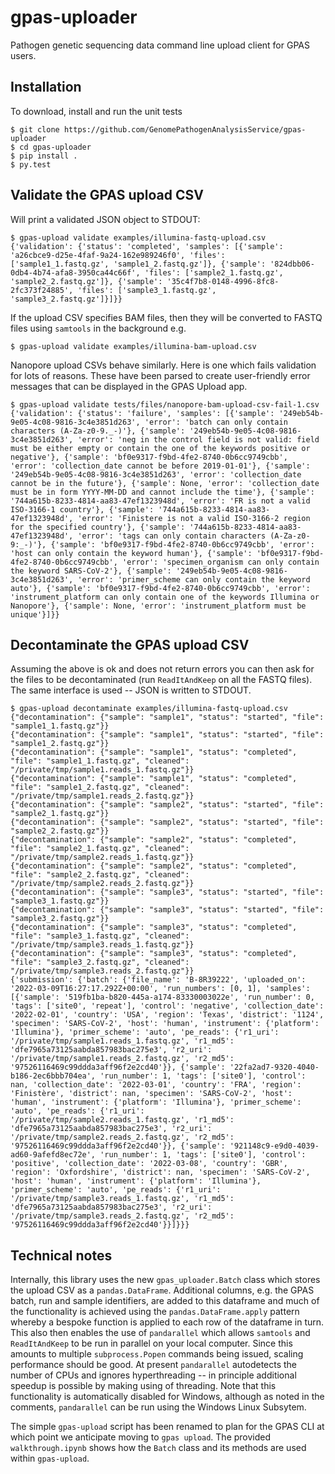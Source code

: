 # gpas-uploader

Pathogen genetic sequencing data command line upload client for GPAS users.

## Installation

To download, install and run the unit tests

```
$ git clone https://github.com/GenomePathogenAnalysisService/gpas-uploader
$ cd gpas-uploader
$ pip install .
$ py.test
```

## Validate the GPAS upload CSV

Will print a validated JSON object to STDOUT:

```
$ gpas-upload validate examples/illumina-fastq-upload.csv
{'validation': {'status': 'completed', 'samples': [{'sample': 'a26cbce9-d25e-4faf-9a24-162e989246f0', 'files': ['sample1_1.fastq.gz', 'sample1_2.fastq.gz']}, {'sample': '824dbb06-0db4-4b74-afa8-3950ca44c66f', 'files': ['sample2_1.fastq.gz', 'sample2_2.fastq.gz']}, {'sample': '35c4f7b8-0148-4996-8fc8-2fc373f24885', 'files': ['sample3_1.fastq.gz', 'sample3_2.fastq.gz']}]}}
```

If the upload CSV specifies BAM files, then they will be converted to FASTQ files using `samtools` in the background e.g.

```
$ gpas-upload validate examples/illumina-bam-upload.csv
```

Nanopore upload CSVs behave similarly. Here is one which fails validation for lots of reasons. These have been parsed to create user-friendly error messages that can be displayed in the GPAS Upload app.

```
$ gpas-upload validate tests/files/nanopore-bam-upload-csv-fail-1.csv
{'validation': {'status': 'failure', 'samples': [{'sample': '249eb54b-9e05-4c08-9816-3c4e3851d263', 'error': 'batch can only contain characters (A-Za-z0-9._-)'}, {'sample': '249eb54b-9e05-4c08-9816-3c4e3851d263', 'error': 'neg in the control field is not valid: field must be either empty or contain the one of the keywords positive or negative'}, {'sample': 'bf0e9317-f9bd-4fe2-8740-0b6cc9749cbb', 'error': 'collection_date cannot be before 2019-01-01'}, {'sample': '249eb54b-9e05-4c08-9816-3c4e3851d263', 'error': 'collection_date cannot be in the future'}, {'sample': None, 'error': 'collection_date must be in form YYYY-MM-DD and cannot include the time'}, {'sample': '744a615b-8233-4814-aa83-47ef1323948d', 'error': 'FR is not a valid ISO-3166-1 country'}, {'sample': '744a615b-8233-4814-aa83-47ef1323948d', 'error': 'Finistere is not a valid ISO-3166-2 region for the specified country'}, {'sample': '744a615b-8233-4814-aa83-47ef1323948d', 'error': 'tags can only contain characters (A-Za-z0-9:_-)'}, {'sample': 'bf0e9317-f9bd-4fe2-8740-0b6cc9749cbb', 'error': 'host can only contain the keyword human'}, {'sample': 'bf0e9317-f9bd-4fe2-8740-0b6cc9749cbb', 'error': 'specimen_organism can only contain the keyword SARS-CoV-2'}, {'sample': '249eb54b-9e05-4c08-9816-3c4e3851d263', 'error': 'primer_scheme can only contain the keyword auto'}, {'sample': 'bf0e9317-f9bd-4fe2-8740-0b6cc9749cbb', 'error': 'instrument_platform can only contain one of the keywords Illumina or Nanopore'}, {'sample': None, 'error': 'instrument_platform must be unique'}]}}
```

## Decontaminate the GPAS upload CSV

Assuming the above is ok and does not return errors you can then ask for the files to be decontaminated (run `ReadItAndKeep` on all the FASTQ files). The same interface is used -- JSON is written to STDOUT.

```
$ gpas-upload decontaminate examples/illumina-fastq-upload.csv
{"decontamination": {"sample": "sample1", "status": "started", "file": "sample1_1.fastq.gz"}}
{"decontamination": {"sample": "sample1", "status": "started", "file": "sample1_2.fastq.gz"}}
{"decontamination": {"sample": "sample1", "status": "completed", "file": "sample1_1.fastq.gz", "cleaned": "/private/tmp/sample1.reads_1.fastq.gz"}}
{"decontamination": {"sample": "sample1", "status": "completed", "file": "sample1_2.fastq.gz", "cleaned": "/private/tmp/sample1.reads_2.fastq.gz"}}
{"decontamination": {"sample": "sample2", "status": "started", "file": "sample2_1.fastq.gz"}}
{"decontamination": {"sample": "sample2", "status": "started", "file": "sample2_2.fastq.gz"}}
{"decontamination": {"sample": "sample2", "status": "completed", "file": "sample2_1.fastq.gz", "cleaned": "/private/tmp/sample2.reads_1.fastq.gz"}}
{"decontamination": {"sample": "sample2", "status": "completed", "file": "sample2_2.fastq.gz", "cleaned": "/private/tmp/sample2.reads_2.fastq.gz"}}
{"decontamination": {"sample": "sample3", "status": "started", "file": "sample3_1.fastq.gz"}}
{"decontamination": {"sample": "sample3", "status": "started", "file": "sample3_2.fastq.gz"}}
{"decontamination": {"sample": "sample3", "status": "completed", "file": "sample3_1.fastq.gz", "cleaned": "/private/tmp/sample3.reads_1.fastq.gz"}}
{"decontamination": {"sample": "sample3", "status": "completed", "file": "sample3_2.fastq.gz", "cleaned": "/private/tmp/sample3.reads_2.fastq.gz"}}
{'submission': {'batch': {'file_name': 'B-8R39222', 'uploaded_on': '2022-03-09T16:27:17.292Z+00:00', 'run_numbers': [0, 1], 'samples': [{'sample': '519fb1ba-b820-445a-a174-83330003022e', 'run_number': 0, 'tags': ['site0', 'repeat'], 'control': 'negative', 'collection_date': '2022-02-01', 'country': 'USA', 'region': 'Texas', 'district': '1124', 'specimen': 'SARS-CoV-2', 'host': 'human', 'instrument': {'platform': 'Illumina'}, 'primer_scheme': 'auto', 'pe_reads': {'r1_uri': '/private/tmp/sample1.reads_1.fastq.gz', 'r1_md5': 'dfe7965a73125aabda857983bac275e3', 'r2_uri': '/private/tmp/sample1.reads_2.fastq.gz', 'r2_md5': '97526116469c99ddda3aff96f2e2cd40'}}, {'sample': '22fa2ad7-9320-4040-b186-2ec6bbb704ea', 'run_number': 1, 'tags': ['site0'], 'control': nan, 'collection_date': '2022-03-01', 'country': 'FRA', 'region': 'Finistère', 'district': nan, 'specimen': 'SARS-CoV-2', 'host': 'human', 'instrument': {'platform': 'Illumina'}, 'primer_scheme': 'auto', 'pe_reads': {'r1_uri': '/private/tmp/sample2.reads_1.fastq.gz', 'r1_md5': 'dfe7965a73125aabda857983bac275e3', 'r2_uri': '/private/tmp/sample2.reads_2.fastq.gz', 'r2_md5': '97526116469c99ddda3aff96f2e2cd40'}}, {'sample': '921148c9-e9d0-4039-ad60-9afefd8ec72e', 'run_number': 1, 'tags': ['site0'], 'control': 'positive', 'collection_date': '2022-03-08', 'country': 'GBR', 'region': 'Oxfordshire', 'district': nan, 'specimen': 'SARS-CoV-2', 'host': 'human', 'instrument': {'platform': 'Illumina'}, 'primer_scheme': 'auto', 'pe_reads': {'r1_uri': '/private/tmp/sample3.reads_1.fastq.gz', 'r1_md5': 'dfe7965a73125aabda857983bac275e3', 'r2_uri': '/private/tmp/sample3.reads_2.fastq.gz', 'r2_md5': '97526116469c99ddda3aff96f2e2cd40'}}]}}}
```

## Technical notes

Internally, this library uses the new `gpas_uploader.Batch` class which stores the upload CSV as a `pandas.DataFrame`. Additional columns, e.g. the GPAS batch, run and sample identifiers, are added to this dataframe and much of the functionality is achieved using the `pandas.DataFrame.apply` pattern whereby a bespoke function is applied to each row of the dataframe in turn. This also then enables the use of `pandarallel` which allows `samtools` and `ReadItAndKeep` to be run in parallel on your local computer. Since this amounts to multiple `subprocess.Popen` commands being issued, scaling performance should be good. At present `pandarallel` autodetects the number of CPUs and ignores hyperthreading -- in principle additional speedup is possible by making using of threading. Note that this functionality is automatically disabled for Windows, although as noted in the comments, `pandarallel` can be run using the Windows Linux Subsytem.

The simple `gpas-upload` script has been renamed to plan for the GPAS CLI at which point we anticipate moving to `gpas upload`. The provided `walkthrough.ipynb` shows how the `Batch` class and its methods are used within `gpas-upload`.
